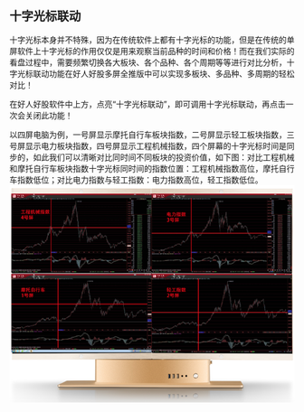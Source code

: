 ## 十字光标联动
十字光标本身并不特殊，因为在传统软件上都有十字光标的功能，但是在传统的单屏软件上十字光标的作用仅仅是用来观察当前品种的时间和价格！而在我们实际的看盘过程中，需要频繁切换各大板块、各个品种、各个周期等等进行对比分析，十字光标联动功能在好人好股多屏全推版中可以实现多板块、多品种、多周期的轻松对比！

在好人好股软件中上方，点亮“十字光标联动”，即可调用十字光标联动，再点击一次会关闭此功能！

以四屏电脑为例，一号屏显示摩托自行车板块指数，二号屏显示轻工板块指数，三号屏显示电力板块指数，四号屏显示工程机械指数，四个屏幕的十字光标时间是同步的，如此我们可以清晰对比同时间不同板块的投资价值，如下图：对比工程机械和摩托自行车板块指数十字光标同时间的指数位置：工程机械指数高位，摩托自行车指数低位；对比电力指数与轻工指数：电力指数高位，轻工指数低位。
![](/assets/1652.png)
